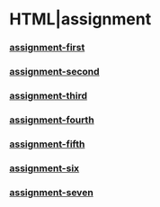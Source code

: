 <h1>
  HTML|assignment
</h1>
<h3>
  <a href="https://saylani-first-module-class.vercel.app/html/assignment-first/">assignment-first</a>
</h3>
<h3>
  <a href="https://saylani-first-module-class.vercel.app/html/assignment-second/">assignment-second</a>
</h3>
<h3>
  <a href="https://saylani-first-module-class.vercel.app/html/assignment-third/">assignment-third</a>
</h3>
<h3>
  <a href="https://saylani-first-module-class.vercel.app/html/assignment-fourth/">assignment-fourth</a>
</h3>
<h3>
  <a href="https://saylani-first-module-class.vercel.app/html/assignment-fifth/">assignment-fifth</a>
</h3>
<h3>
  <a href="https://saylani-first-module-class.vercel.app/html/assignment-six/">assignment-six</a>
</h3>
<h3>
  <a href="https://saylani-first-module-class.vercel.app/html/assignment-seven/">assignment-seven</a>
</h3>
